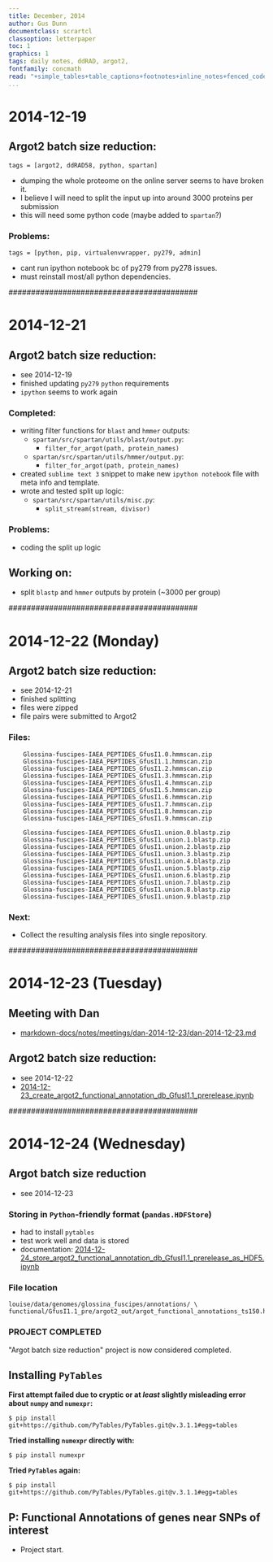 ```yaml
---
title: December, 2014
author: Gus Dunn
documentclass: scrartcl
classoption: letterpaper
toc: 1
graphics: 1
tags: daily notes, ddRAD, argot2, 
fontfamily: concmath
read: "+simple_tables+table_captions+footnotes+inline_notes+fenced_code_blocks+fenced_code_attributes+fancy_lists+definition_lists+superscript+subscript+tex_math_dollars"
...
```



# 2014-12-19 #

## Argot2 batch size reduction: ##
```tags
tags = [argot2, ddRAD58, python, spartan]
```

- dumping the whole proteome on the online server seems to have broken it.
- I believe I will need to split the input up into around 3000 proteins per submission
- this will need some python code (maybe added to `spartan`?)

### Problems: ###
```tags
tags = [python, pip, virtualenvwrapper, py279, admin]
```

- cant run ipython notebook bc of py279 from py278 issues.
- must reinstall most/all python dependencies. 

##########################################

# 2014-12-21 #

## Argot2 batch size reduction: ##

- see 2014-12-19
- finished updating `py279` `python` requirements
- `ipython` seems to work again

### Completed: ###

- writing filter functions for `blast` and `hmmer` outputs:
	- `spartan/src/spartan/utils/blast/output.py`: 
		- `filter_for_argot(path, protein_names)`
	- `spartan/src/spartan/utils/hmmer/output.py`: 
		- `filter_for_argot(path, protein_names)`
- created `sublime text 3` snippet to make new `ipython notebook` file with meta info and template.
- wrote and tested split up logic:
	- `spartan/src/spartan/utils/misc.py`:
		- `split_stream(stream, divisor)`


### Problems: ###

- coding the split up logic

## Working on: ##

- split `blastp` and `hmmer` outputs by protein (~3000 per group)

##########################################

# 2014-12-22 (Monday) #

## Argot2 batch size reduction: ##

- see 2014-12-21
- finished splitting
- files were zipped
- file pairs were submitted to Argot2

### Files: ###

```
    Glossina-fuscipes-IAEA_PEPTIDES_GfusI1.0.hmmscan.zip
    Glossina-fuscipes-IAEA_PEPTIDES_GfusI1.1.hmmscan.zip
    Glossina-fuscipes-IAEA_PEPTIDES_GfusI1.2.hmmscan.zip
    Glossina-fuscipes-IAEA_PEPTIDES_GfusI1.3.hmmscan.zip
    Glossina-fuscipes-IAEA_PEPTIDES_GfusI1.4.hmmscan.zip
    Glossina-fuscipes-IAEA_PEPTIDES_GfusI1.5.hmmscan.zip
    Glossina-fuscipes-IAEA_PEPTIDES_GfusI1.6.hmmscan.zip
    Glossina-fuscipes-IAEA_PEPTIDES_GfusI1.7.hmmscan.zip
    Glossina-fuscipes-IAEA_PEPTIDES_GfusI1.8.hmmscan.zip
    Glossina-fuscipes-IAEA_PEPTIDES_GfusI1.9.hmmscan.zip

    Glossina-fuscipes-IAEA_PEPTIDES_GfusI1.union.0.blastp.zip
    Glossina-fuscipes-IAEA_PEPTIDES_GfusI1.union.1.blastp.zip
    Glossina-fuscipes-IAEA_PEPTIDES_GfusI1.union.2.blastp.zip
    Glossina-fuscipes-IAEA_PEPTIDES_GfusI1.union.3.blastp.zip
    Glossina-fuscipes-IAEA_PEPTIDES_GfusI1.union.4.blastp.zip
    Glossina-fuscipes-IAEA_PEPTIDES_GfusI1.union.5.blastp.zip
    Glossina-fuscipes-IAEA_PEPTIDES_GfusI1.union.6.blastp.zip
    Glossina-fuscipes-IAEA_PEPTIDES_GfusI1.union.7.blastp.zip
    Glossina-fuscipes-IAEA_PEPTIDES_GfusI1.union.8.blastp.zip
    Glossina-fuscipes-IAEA_PEPTIDES_GfusI1.union.9.blastp.zip
```

### Next: ###

- Collect the resulting analysis files into single repository.

##########################################

# 2014-12-23 (Tuesday) #

## Meeting with Dan ##

- [markdown-docs/notes/meetings/dan-2014-12-23/dan-2014-12-23.md](file:///home/gus/Dropbox/repos/git/markdown-docs/notes/meetings/dan-2014-12-23/dan-2014-12-23.md)

## Argot2 batch size reduction: ##

- see 2014-12-22
- [2014-12-23_create_argot2_functional_annotation_db_GfusI1.1_prerelease.ipynb](http://localhost:8888/jupiter/notebooks/YALE/ddrad58/2014-12-23_create_argot2_functional_annotation_db_GfusI1.1_prerelease.ipynb)


##########################################

# 2014-12-24 (Wednesday) #

## Argot batch size reduction ##

- see 2014-12-23

### Storing in `Python`-friendly format (`pandas.HDFStore`) ###

- had to install `pytables`
- test work well and data is stored
- documentation: [2014-12-24_store_argot2_functional_annotation_db_GfusI1.1_prerelease_as_HDF5.ipynb](http://localhost:8888/jupiter/notebooks/YALE/ddrad58/2014-12-24_store_argot2_functional_annotation_db_GfusI1.1_prerelease_as_HDF5.ipynb)

### File location ###

```
louise/data/genomes/glossina_fuscipes/annotations/ \
functional/GfusI1.1_pre/argot2_out/argot_functional_annotations_ts150.h5
```

### PROJECT COMPLETED ###

"Argot batch size reduction" project is now considered completed.


## Installing `PyTables` ##

__First attempt  failed due to cryptic or at _least_ slightly misleading error about `numpy` and `numexpr`:__


~~~~~~~~ {.bash}
$ pip install git+https://github.com/PyTables/PyTables.git@v.3.1.1#egg=tables
~~~~~~~~~~~~~~~~~~~

__Tried installing `numexpr` directly with:__

~~~~~~~~ {.bash}
$ pip install numexpr
~~~~~~~~~~~~~~~~~~~

__Tried `PyTables` again:__

~~~~~~~~ {.bash}
$ pip install git+https://github.com/PyTables/PyTables.git@v.3.1.1#egg=tables
~~~~~~~~~~~~~~~~~~~

## P: Functional Annotations of genes near SNPs of interest ##

- Project start.